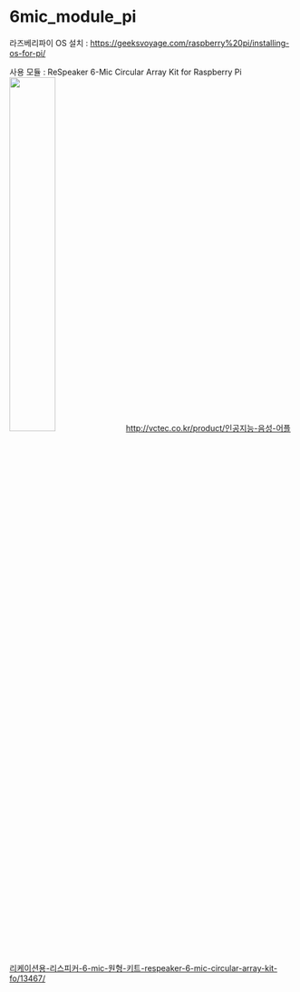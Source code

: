 # 6mic_module_pi

라즈베리파이 OS 설치 : https://geeksvoyage.com/raspberry%20pi/installing-os-for-pi/

사용 모듈 : ReSpeaker 6-Mic Circular Array Kit for Raspberry Pi
<img src="https://user-images.githubusercontent.com/45326283/80468955-da515480-897a-11ea-9c95-ef1cba67b450.jpg" width="40%">
http://vctec.co.kr/product/인공지능-음성-어플리케이션용-리스피커-6-mic-원형-키트-respeaker-6-mic-circular-array-kit-fo/13467/

